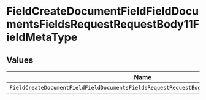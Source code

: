 # FieldCreateDocumentFieldFieldDocumentsFieldsRequestRequestBody11FieldMetaType


## Values

| Name                                                                                    | Value                                                                                   |
| --------------------------------------------------------------------------------------- | --------------------------------------------------------------------------------------- |
| `FieldCreateDocumentFieldFieldDocumentsFieldsRequestRequestBody11FieldMetaTypeDropdown` | dropdown                                                                                |